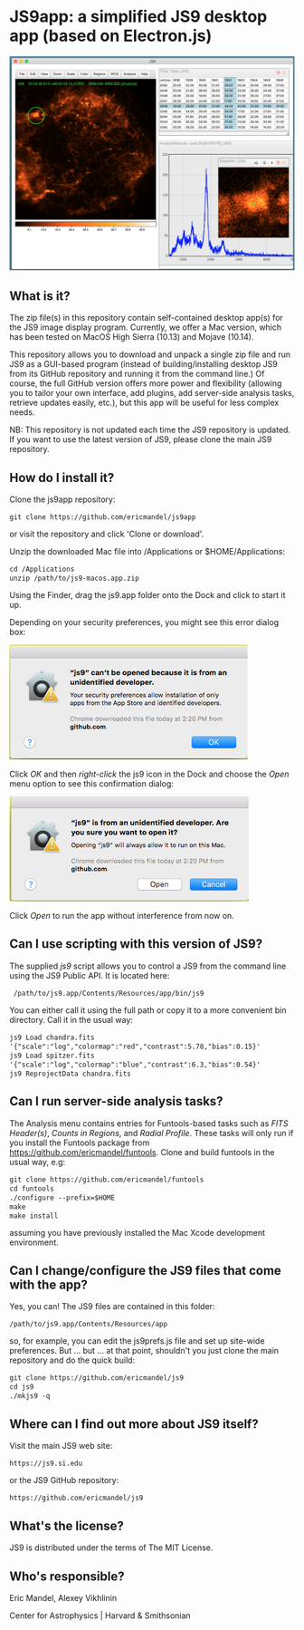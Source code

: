 JS9app: a simplified JS9 desktop app (based on Electron.js)
=============================================================

![JS9](js9AppReadme.png)

What is it?
-----------

The zip file(s) in this repository contain self-contained desktop app(s) for
the JS9 image display program. Currently, we offer a Mac version, which
has been tested on MacOS High Sierra (10.13) and Mojave (10.14).

This repository allows you to download and unpack a single zip file and
run JS9 as a GUI-based program (instead of building/installing desktop JS9
from its GitHub repository and running it from the command line.) Of course,
the full GitHub version offers more power and flexibility (allowing you
to tailor your own interface, add plugins, add server-side analysis
tasks, retrieve updates easily, etc.), but this app will be useful for
less complex needs.

NB: This repository is not updated each time the JS9 repository is
updated. If you want to use the latest version of JS9, please clone
the main JS9 repository.

How do I install it?
--------------------

Clone the js9app repository:

    git clone https://github.com/ericmandel/js9app

or visit the repository and click 'Clone or download'.

Unzip the downloaded Mac file into /Applications or $HOME/Applications:

    cd /Applications
    unzip /path/to/js9-macos.app.zip

Using the Finder, drag the js9.app folder onto the Dock and click to
start it up.

Depending on your security preferences, you might see this error dialog box:

![unidentified](unidentified.png)

Click *OK* and then *right-click* the js9 icon in the Dock and
choose the *Open* menu option to see this confirmation dialog:

![confirm](confirm.png)

Click *Open* to run the app without interference from now on.

Can I use scripting with this version of JS9?
---------------------------------------------

The supplied *js9* script allows you to control a JS9 from the command
line using the JS9 Public API. It is located here:

     /path/to/js9.app/Contents/Resources/app/bin/js9

You can either call it using the full path or copy it to a more convenient bin
directory. Call it in the usual way:

    js9 Load chandra.fits '{"scale":"log","colormap":"red","contrast":5.78,"bias":0.15}'
    js9 Load spitzer.fits '{"scale":"log","colormap":"blue","contrast":6.3,"bias":0.54}'
    js9 ReprojectData chandra.fits

Can I run server-side analysis tasks?
-------------------------------------

The Analysis menu contains entries for Funtools-based tasks such as
*FITS Header(s)*, *Counts in Regions*, and *Radial Profile*.  These
tasks will only run if you install the Funtools package from
https://github.com/ericmandel/funtools. Clone and build funtools in
the usual way, e.g:

    git clone https://github.com/ericmandel/funtools
    cd funtools
    ./configure --prefix=$HOME
    make
    make install

assuming you have previously installed the Mac Xcode development environment.

Can I change/configure the JS9 files that come with the app?
------------------------------------------------------------

Yes, you can! The JS9 files are contained in this folder:

    /path/to/js9.app/Contents/Resources/app

so, for example, you can edit the js9prefs.js file and set up
site-wide preferences. But ... but ... at that point, shouldn't you
just clone the main repository and do the quick build:

    git clone https://github.com/ericmandel/js9
    cd js9
    ./mkjs9 -q

Where can I find out more about JS9 itself?
-------------------------------------------

Visit the main JS9 web site:

    https://js9.si.edu

or the JS9 GitHub repository:

    https://github.com/ericmandel/js9

What's the license?
-------------------

JS9 is distributed under the terms of The MIT License.

Who's responsible?
------------------

Eric Mandel, Alexey Vikhlinin

Center for Astrophysics | Harvard & Smithsonian

